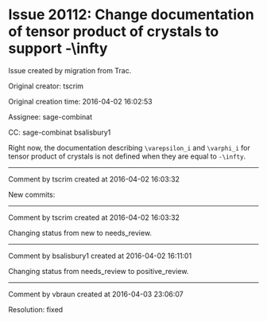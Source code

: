 # Issue 20112: Change documentation of tensor product of crystals to support -\infty

Issue created by migration from Trac.

Original creator: tscrim

Original creation time: 2016-04-02 16:02:53

Assignee: sage-combinat

CC:  sage-combinat bsalisbury1

Right now, the documentation describing `\varepsilon_i` and `\varphi_i` for tensor product of crystals is not defined when they are equal to `-\infty`.


---

Comment by tscrim created at 2016-04-02 16:03:32

New commits:


---

Comment by tscrim created at 2016-04-02 16:03:32

Changing status from new to needs_review.


---

Comment by bsalisbury1 created at 2016-04-02 16:11:01

Changing status from needs_review to positive_review.


---

Comment by vbraun created at 2016-04-03 23:06:07

Resolution: fixed
